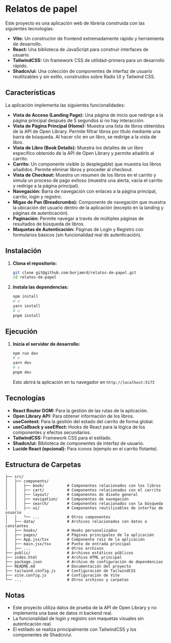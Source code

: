 # Relatos de papel

Este proyecto es una aplicación web de librería construida con las siguientes tecnologías:

- **Vite:** Un constructor de frontend extremadamente rápido y herramienta de desarrollo.
- **React:** Una biblioteca de JavaScript para construir interfaces de usuario.
- **TailwindCSS:** Un framework CSS de utilidad-primera para un desarrollo rápido.
- **Shadcn/ui:** Una colección de componentes de interfaz de usuario reutilizables y sin estilo, construidos sobre Radix UI y Tailwind CSS.

## Características

La aplicación implementa las siguientes funcionalidades:

- **Vista de Acceso (Landing Page):** Una página de inicio que redirige a la página principal después de 5 segundos si no hay interacción.
- **Vista de Página Principal (Home):** Muestra una lista de libros obtenidos de la API de Open Library. Permite filtrar libros por título mediante una barra de búsqueda. Al hacer clic en un libro, se redirige a la vista de libro.
- **Vista de Libro (Book Details):** Muestra los detalles de un libro específico obtenido de la API de Open Library y permite añadirlo al carrito.
- **Carrito:** Un componente visible (o desplegable) que muestra los libros añadidos. Permite eliminar libros y proceder al checkout.
- **Vista de Checkout:** Muestra un resumen de los libros en el carrito y simula un proceso de pago exitoso (muestra una alerta, vacía el carrito y redirige a la página principal).
- **Navegación:** Barra de navegación con enlaces a la página principal, carrito, login y registro.
- **Migas de Pan (Breadcrumbs):** Componente de navegación que muestra la ubicación del usuario dentro de la aplicación (excepto en la landing y páginas de autenticación).
- **Paginación:** Permite navegar a través de múltiples páginas de resultados de búsqueda de libros.
- **Maquetas de Autenticación:** Páginas de Login y Registro con formularios básicos (sin funcionalidad real de autenticación).

## Instalación

1.  **Clona el repositorio:**
    ```bash
    git clone git@github.com:borjamrd/relatos-de-papel.git
    cd relatos-de-papel
    ```

2.  **Instala las dependencias:**
    ```bash
    npm install
    # o
    yarn install
    # o
    pnpm install
    ```

## Ejecución

1.  **Inicia el servidor de desarrollo:**
    ```bash
    npm run dev
    # o
    yarn dev
    # o
    pnpm dev
    ```

    Esto abrirá la aplicación en tu navegador en `http://localhost:5173`

## Tecnologías

- **React Router DOM:** Para la gestión de las rutas de la aplicación.
- **Open Library API:** Para obtener información de los libros.
- **useContext:** Para la gestión del estado del carrito de forma global.
- **useCallback y useEffect:** Hooks de React para la lógica de los componentes y efectos secundarios.
- **TailwindCSS:** Framework CSS para el estilado.
- **Shadcn/ui:** Biblioteca de componentes de interfaz de usuario.
- **Lucide React (opcional):** Para iconos (ejemplo en el carrito flotante).


## Estructura de Carpetas

```plaintext
├── src/
│   ├── components/
│   │   ├── book/          # Componentes relacionados con los libros
│   │   ├── cart/          # Componentes relacionados con el carrito
│   │   ├── layout/        # Componentes de diseño general
│   │   ├── navigation/    # Componentes de navegación
│   │   ├── search/        # Componentes relacionados con la búsqueda
│   │   ├── ui/            # Componentes reutilizables de interfaz de usuario
│   │   └── ...            # Otros componentes
│   ├── data/              # Archivos relacionados con datos o constantes
│   ├── hooks/             # Hooks personalizados
│   ├── pages/             # Páginas principales de la aplicación
│   ├── App.jsx/tsx        # Componente raíz de la aplicación
│   ├── main.jsx/tsx       # Punto de entrada principal
│   ├── ...                # Otros archivos
├── public/                # Archivos estáticos públicos
├── index.html             # Archivo HTML principal
├── package.json           # Archivo de configuración de dependencias
├── README.md              # Documentación del proyecto
├── tailwind.config.js     # Configuración de TailwindCSS
├── vite.config.js         # Configuración de Vite
└── ...                    # Otros archivos y carpetas
```

## Notas

- Este proyecto utiliza datos de prueba de la API de Open Library y no implementa una base de datos ni backend real.
- La funcionalidad de login y registro son maquetas visuales sin autenticación real.
- El estilado se realiza principalmente con TailwindCSS y los componentes de Shadcn/ui.
